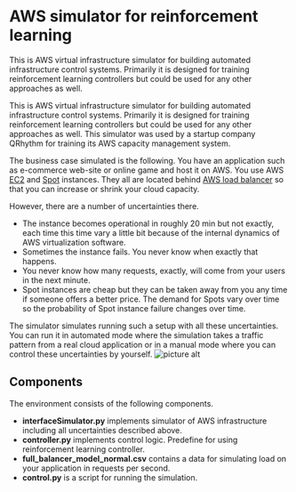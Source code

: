 # AWS simulator for reinforcement learning

This is AWS virtual infrastructure simulator for building automated infrastructure control systems. Primarily it is designed for training reinforcement learning controllers but could be used for any other approaches as well.

This is AWS virtual infrastructure simulator for building automated infrastructure control systems. Primarily it is designed for training reinforcement learning controllers but could be used for any other approaches as well. This simulator was used by a startup company QRhythm for training its AWS capacity management system.

The business case simulated is the following. You have an application such as e-commerce web-site or online game and host it on AWS. You use AWS [EC2](https://aws.amazon.com/ec2/) and [Spot](https://docs.aws.amazon.com/AWSEC2/latest/UserGuide/how-spot-instances-work.html) instances. They all are located behind [AWS load balancer](https://aws.amazon.com/elasticloadbalancing/) so that you can increase or shrink your cloud capacity.

However, there are a number of uncertainties there. 
- The instance becomes operational in roughly 20 min but not exactly, each time this time vary a little bit because of the internal dynamics of AWS virtualization software.
- Sometimes the instance fails. You never know when exactly that happens.
- You never know how many requests, exactly, will come from your users in the next minute.
- Spot instances are cheap but they can be taken away from you any time if someone offers a better price. The demand for Spots vary over time so the probability of Spot instance failure changes over time.

The simulator simulates running such a setup with all these uncertainties. You can run it in automated mode where the simulation takes a traffic pattern from a real cloud application or in a manual mode where you can control these uncertainties by yourself.
![picture alt](https://github.com/shelpuk/AWS_simulator_for_reinforcement_learning/blob/master/img/Cloud_Simulator.png)

## Components
The environment consists of the following components.
- **interfaceSimulator.py** implements simulator of AWS infrastructure including all uncertainties described above.
- **controller.py** implements control logic. Predefine for using reinforcement learning controller.
- **full_balancer_model_normal.csv** contains a data for simulating load on your application in requests per second.
- **control.py** is a script for running the simulation.
